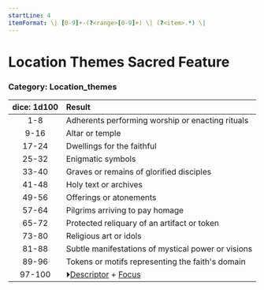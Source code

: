 ```yaml
---
startLine: 4
itemFormat: \| [0-9]+-(?<range>[0-9]+) \| (?<item>.*) \|
---
```

# Location Themes Sacred Feature
### Category: Location_themes

| dice: 1d100 | Result |
|:----:|:-------|
| 1-8 | Adherents performing worship or enacting rituals |
| 9-16 | Altar or temple |
| 17-24 | Dwellings for the faithful |
| 25-32 | Enigmatic symbols |
| 33-40 | Graves or remains of glorified disciples |
| 41-48 | Holy text or archives |
| 49-56 | Offerings or atonements |
| 57-64 | Pilgrims arriving to pay homage |
| 65-72 | Protected reliquary of an artifact or token |
| 73-80 | Religious art or idols |
| 81-88 | Subtle manifestations of mystical power or visions |
| 89-96 | Tokens or motifs representing the faith's domain |
| 97-100 | ⏵[Descriptor](Core_Descriptor.md) + [Focus](Core_Focus.md) |